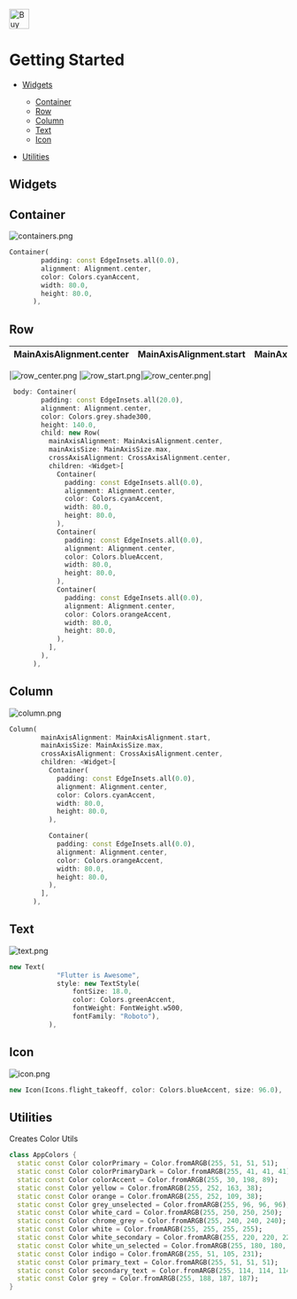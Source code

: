 
<a href='https://ko-fi.com/U6U0GSTS' target='_blank'><img height='36' style='border:0px;height:36px;' src='https://az743702.vo.msecnd.net/cdn/kofi3.png?v=0' border='0' alt='Buy Me a Coffee at ko-fi.com' /></a>

# Getting Started

- [Widgets](#widgets)
  - [Container](#container)
  - [Row](#row)
  - [Column](#column)
  - [Text](#text)
  - [Icon](#icon)

- [Utilities](#utilities)

## Widgets

## Container
![containers.png]({{site.baseurl}}/media/containers.png)

```dart
Container(
        padding: const EdgeInsets.all(0.0),
        alignment: Alignment.center,
        color: Colors.cyanAccent,
        width: 80.0,
        height: 80.0,
      ),
```

## Row

|MainAxisAlignment.center|MainAxisAlignment.start|MainAxisAlignment.start|
|:--:|:--:|:--:|

|![row_center.png]({{site.baseurl}}/media/row_center.png) |![row_start.png]({{site.baseurl}}/media/row_start.png)|![row_center.png]({{site.baseurl}}/media/row_center.png)|


```dart
 body: Container(
        padding: const EdgeInsets.all(20.0),
        alignment: Alignment.center,
        color: Colors.grey.shade300,
        height: 140.0,
        child: new Row(
          mainAxisAlignment: MainAxisAlignment.center,
          mainAxisSize: MainAxisSize.max,
          crossAxisAlignment: CrossAxisAlignment.center,
          children: <Widget>[
            Container(
              padding: const EdgeInsets.all(0.0),
              alignment: Alignment.center,
              color: Colors.cyanAccent,
              width: 80.0,
              height: 80.0,
            ),
            Container(
              padding: const EdgeInsets.all(0.0),
              alignment: Alignment.center,
              color: Colors.blueAccent,
              width: 80.0,
              height: 80.0,
            ),
            Container(
              padding: const EdgeInsets.all(0.0),
              alignment: Alignment.center,
              color: Colors.orangeAccent,
              width: 80.0,
              height: 80.0,
            ),
          ],
        ),
      ),
 ```     

## Column
![column.png]({{site.baseurl}}/media/column.png)

```dart
Column(
        mainAxisAlignment: MainAxisAlignment.start,
        mainAxisSize: MainAxisSize.max,
        crossAxisAlignment: CrossAxisAlignment.center,
        children: <Widget>[
          Container(
            padding: const EdgeInsets.all(0.0),
            alignment: Alignment.center,
            color: Colors.cyanAccent,
            width: 80.0,
            height: 80.0,
          ),

          Container(
            padding: const EdgeInsets.all(0.0),
            alignment: Alignment.center,
            color: Colors.orangeAccent,
            width: 80.0,
            height: 80.0,
          ),
        ],
      ),
 ```     

## Text
![text.png]({{site.baseurl}}/media/text.png)

```dart
new Text(
            "Flutter is Awesome",
            style: new TextStyle(
                fontSize: 18.0,
                color: Colors.greenAccent,
                fontWeight: FontWeight.w500,
                fontFamily: "Roboto"),
          ),
```

## Icon
![icon.png]({{site.baseurl}}/media/icon.png)
```dart
new Icon(Icons.flight_takeoff, color: Colors.blueAccent, size: 96.0),
```

              
## Utilities

Creates Color Utils
```dart
class AppColors {
  static const Color colorPrimary = Color.fromARGB(255, 51, 51, 51);
  static const Color colorPrimaryDark = Color.fromARGB(255, 41, 41, 41);
  static const Color colorAccent = Color.fromARGB(255, 30, 198, 89);
  static const Color yellow = Color.fromARGB(255, 252, 163, 38);
  static const Color orange = Color.fromARGB(255, 252, 109, 38);
  static const Color grey_unselected = Color.fromARGB(255, 96, 96, 96);
  static const Color white_card = Color.fromARGB(255, 250, 250, 250);
  static const Color chrome_grey = Color.fromARGB(255, 240, 240, 240);
  static const Color white = Color.fromARGB(255, 255, 255, 255);
  static const Color white_secondary = Color.fromARGB(255, 220, 220, 220);
  static const Color white_un_selected = Color.fromARGB(255, 180, 180, 180);
  static const Color indigo = Color.fromARGB(255, 51, 105, 231);
  static const Color primary_text = Color.fromARGB(255, 51, 51, 51);
  static const Color secondary_text = Color.fromARGB(255, 114, 114, 114);
  static const Color grey = Color.fromARGB(255, 188, 187, 187);
}
```
